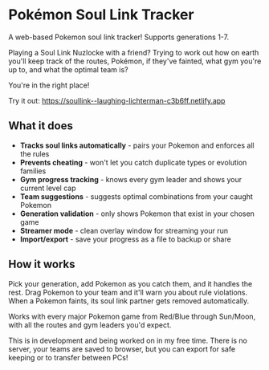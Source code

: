 # Pokémon Soul Link Tracker

A web-based Pokemon soul link tracker! Supports generations 1-7.

Playing a Soul Link Nuzlocke with a friend? Trying to work out how on earth you'll keep track of the routes, Pokémon, if they've fainted, what gym you're up to, and what the optimal team is?

You're in the right place!

Try it out: https://soullink--laughing-lichterman-c3b6ff.netlify.app

## What it does

- **Tracks soul links automatically** - pairs your Pokemon and enforces all the rules
- **Prevents cheating** - won't let you catch duplicate types or evolution families  
- **Gym progress tracking** - knows every gym leader and shows your current level cap
- **Team suggestions** - suggests optimal combinations from your caught Pokemon
- **Generation validation** - only shows Pokemon that exist in your chosen game
- **Streamer mode** - clean overlay window for streaming your run
- **Import/export** - save your progress as a file to backup or share

## How it works

Pick your generation, add Pokemon as you catch them, and it handles the rest. Drag Pokemon to your team and it'll warn you about rule violations. When a Pokemon faints, its soul link partner gets removed automatically.

Works with every major Pokemon game from Red/Blue through Sun/Moon, with all the routes and gym leaders you'd expect.

This is in development and being worked on in my free time. There is no server, your teams are saved to browser, but you can export for safe keeping or to transfer between PCs!
